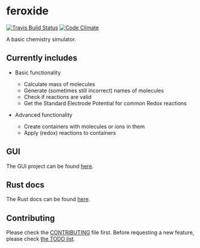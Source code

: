 # feroxide

[![Travis Build Status][travis-badge]][travis-page]
[![Code Climate][codeclimate-badge]][codeclimate-page]

A basic chemistry simulator.

## Currently includes
- Basic functionality
  * Calculate mass of molecules
  * Generate (sometimes still incorrect) names of molecules
  * Check if reactions are valid
  * Get the Standard Electrode Potential for common Redox reactions

- Advanced functionality
  * Create containers with molecules or ions in them
  * Apply (redox) reactions to containers

## GUI
The GUI project can be found [here](https://github.com/feroxide/feroxide-gui).

## Rust docs
The Rust docs can be found [here](./rust-docs/feroxide/index.html).

## Contributing
Please check the [CONTRIBUTING](./CONTRIBUTING.md) file first.
Before requesting a new feature, please check [the TODO list](./TODO.md).


[travis-page]: https://travis-ci.org/feroxide/feroxide
[travis-badge]: https://travis-ci.org/feroxide/feroxide.svg?branch=master

[codeclimate-badge]: https://codeclimate.com/github/feroxide/feroxide/badges/gpa.svg
[codeclimate-page]: https://codeclimate.com/github/feroxide/feroxide
